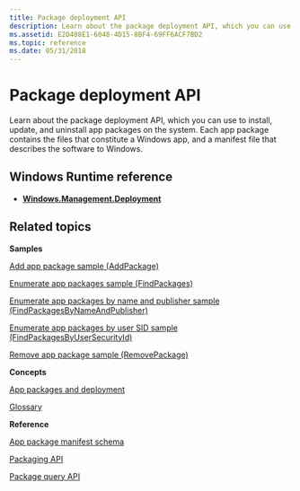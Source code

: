 ```yaml
---
title: Package deployment API
description: Learn about the package deployment API, which you can use to install, update, and uninstall app packages on the system. Each app package contains the files that constitute a Windows app, and a manifest file that describes the software to Windows.
ms.assetid: E2D408E1-6048-4D15-8BF4-69FF6ACF7BD2
ms.topic: reference
ms.date: 05/31/2018
---
```


# Package deployment API

Learn about the package deployment API, which you can use to install, update, and uninstall app packages on the system. Each app package contains the files that constitute a Windows app, and a manifest file that describes the software to Windows.

## Windows Runtime reference

-   [**Windows.Management.Deployment**](/uwp/api/Windows.Management.Deployment)

## Related topics

<dl> <dt>

**Samples**
</dt> <dt>

[Add app package sample (AddPackage)](https://github.com/microsoft/Windows-classic-samples/tree/master/Samples/PackageManagerAddPackage)
</dt> <dt>

[Enumerate app packages sample (FindPackages)](https://github.com/microsoft/Windows-classic-samples/tree/master/Samples/PackageManagerFindPackages)
</dt> <dt>

[Enumerate app packages by name and publisher sample (FindPackagesByNameAndPublisher)](https://github.com/microsoft/Windows-classic-samples/tree/master/Samples/PackageManagerFindPackagesByNameAndPublisher)
</dt> <dt>

[Enumerate app packages by user SID sample (FindPackagesByUserSecurityId)](https://github.com/microsoft/Windows-classic-samples/tree/main/Samples/PackageManagerFindPackagesByUserSecurityId)
</dt> <dt>

[Remove app package sample (RemovePackage)](https://github.com/microsoft/Windows-classic-samples/tree/master/Samples/PackageManagerRemovePackage)
</dt> <dt>

**Concepts**
</dt> <dt>

[App packages and deployment](/previous-versions/windows/apps/hh464929(v=win.10))
</dt> <dt>

[Glossary](appx-packaging-glossary.md)
</dt> <dt>

**Reference**
</dt> <dt>

[App package manifest schema](/uwp/schemas/appxpackage/appx-package-manifest)
</dt> <dt>

[Packaging API](interfaces.md)
</dt> <dt>

[Package query API](functions.md)
</dt> </dl>

 

 
